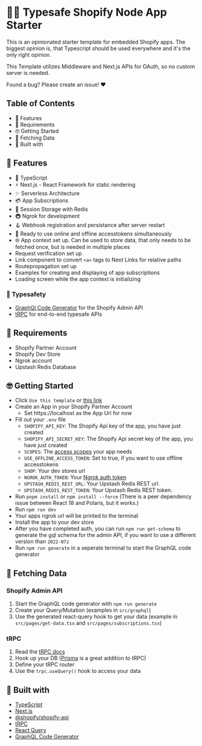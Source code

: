# 🚀🚀 Typesafe Shopify Node App Starter

This is an opinionated starter template for embedded Shopify apps. The biggest opinion is, that Typescript should be used everywhere and it's the only right opinion.

This Template utilizes Middleware and Next.js APIs for OAuth, so no custom server is needed.

Found a bug? Please create an issue! ❤️

## Table of Contents

- 🤩 Features
- 👀 Requirements
- 🤓 Getting Started
- 🎣 Fetching Data
- 🧰 Built with

## 🤩 Features

- 📝 TypeScript
- ⚡ Next.js - React Framework for static rendering
- ✨ Serverless Architecture
- 💳 App Subscriptions
- 💾 Session Storage with Redis
- 🚇 Ngrok for development
- 🪝 Webhook registration and persistance after server restart
- 🔑 Ready to use online and offline accesstokens simultaneously
- 🌐 App context set up. Can be used to store data, that only needs to be fetched once, but is needed in multiple places
- Request verification set up
- Link component to convert `<a>` tags to Next Links for relative paths
- Routepropagation set up
- Examples for creating and displaying of app subscriptions
- Loading screen while the app context is initializing


### 🦺 Typesafety

- [GraphQl Code Generator](https://www.graphql-code-generator.com) for the Shopify Admin API
- [tRPC](https://trpc.io) for end-to-end typesafe APIs

## 👀 Requirements

- Shopify Partner Account
- Shopify Dev Store
- Ngrok account
- Upstash Redis Database

## 🤓 Getting Started

- Click `Use this template` or [this link](https://github.com/carstenlebek/next-shopify-app/generate)
- Create an App in your Shopify Partner Account
  - Set https://localhost as the App Url for now
- Fill out your `.env` file
  - `SHOPIFY_API_KEY`: The Shopify Api key of the app, you have just created
  - `SHOPIFY_API_SECRET_KEY`: The Shopify Api secret key of the app, you have just created
  - `SCOPES`: The [access scopes](https://shopify.dev/api/usage/access-scopes) your app needs
  - `USE_OFFLINE_ACCESS_TOKEN`: Set to true, if you want to use offline accesstokens
  - `SHOP`: Your dev stores url
  - `NGROK_AUTH_TOKEN`: Your [Ngrok auth token](https://dashboard.ngrok.com/get-started/your-authtoken)
  - `UPSTASH_REDIS_REST_URL`: Your Upstash Redis REST url.
  - `UPSTASH_REDIS_REST_TOKEN`: Your Upstash Redis REST token.
- Run `pnpm install` or `npm install --force` (There is a peer dependency issue between React 18 and Polaris, but it works.)
- Run `npm run dev`
- Your apps ngrok url will be printed to the terminal
- Install the app to your dev store
- After you have completed auth, you can run `npm run get-schema` to generate the gql schema for the admin API, if you want to use a different version than `2022-07z`
- Run `npm run generate` in a seperate terminal to start the GraphQL code generator

## 🎣 Fetching Data

### Shopify Admin API

1. Start the GraphQL code generator with `npm run generate`
2. Create your Query/Mutation (examples in `src/graphql`)
3. Use the generated react-query hook to get your data (example in `src/pages/get-data.tsx` and `src/pages/subscriptions.tsx`)

### tRPC

1. Read the [tRPC docs](https://trpc.io/docs)
2. Hook up your DB ([Prisma](https://www.prisma.io) is a great addition to tRPC)
3. Define your tRPC router
4. Use the `trpc.useQuery()` hook to access your data

## 🧰 Built with

- [TypeScript](https://www.typescriptlang.org)
- [Next.js](https://nextjs.org/)
- [@shopify/shopify-api](https://github.com/Shopify/shopify-node-api)
- [tRPC](https://trpc.io)
- [React Query](https://react-query.tanstack.com)
- [GraphQL Code Generator](https://www.graphql-code-generator.com)
